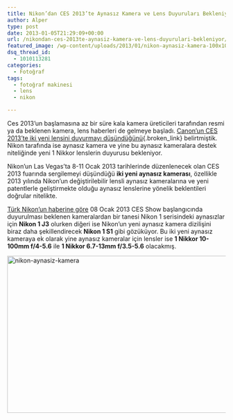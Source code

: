 ```yaml
---
title: Nikon’dan CES 2013’te Aynasız Kamera ve Lens Duyuruları Bekleniyor
author: Alper
type: post
date: 2013-01-05T21:29:09+00:00
url: /nikondan-ces-2013te-aynasiz-kamera-ve-lens-duyurulari-bekleniyor/
featured_image: /wp-content/uploads/2013/01/nikon-aynasiz-kamera-100x100.jpg
dsq_thread_id:
  - 1010113281
categories:
  - Fotoğraf
tags:
  - fotoğraf makinesi
  - lens
  - nikon

---
```

Ces 2013&#8217;un başlamasına az bir süre kala kamera üreticileri tarafından resmi ya da beklenen kamera, lens haberleri de gelmeye başladı. [Canon&#8217;un CES 2013&#8217;te iki yeni lensini duyurmayı düşündüğünü][1]{.broken_link} belirtmiştik. Nikon tarafında ise aynasız kamera ve yine bu aynasız kameralara destek niteliğinde yeni 1 Nikkor lenslerin duyurusu bekleniyor.

Nikon’un Las Vegas’ta 8-11 Ocak 2013 tarihlerinde düzenlenecek olan CES 2013 fuarında sergilemeyi düşündüğü **iki yeni aynasız kamerası**, özellikle 2013 yılında Nikon&#8217;un değiştirilebilir lensli aynasız kameralarına ve yeni patentlerle geliştirmekte olduğu aynasız lenslerine yönelik beklentileri doğrular nitelikte.

<a title="Nikon 08 Ocak 2013′te Resmi Duyurular Yapabilir [CES 2013]" href="http://www.turknikon.com/nikon-08-ocak-2013te-resmi-duyurular-yapabilir-ces-2013-16743" target="_blank" class="broken_link">Türk Nikon&#8217;un haberine göre</a> 08 Ocak 2013 CES Show başlangıcında duyurulması beklenen kameralardan bir tanesi Nikon 1 serisindeki aynasızlar için **Nikon 1 J3** olurken diğeri ise Nikon’un yeni aynasız kamera dizilişini biraz daha şekillendirecek **Nikon 1 S1** gibi gözüküyor. Bu iki yeni aynasız kameraya ek olarak yine aynasız kameralar için lensler ise **1 Nikkor 10-100mm f/4-5.6** ile **1 Nikkor 6.7-13mm f/3.5-5.6** olacakmış.

<img class="aligncenter size-full wp-image-10475" alt="nikon-aynasiz-kamera" src="https://www.murekkep.org/wp-content/uploads/2013/01/nikon-aynasiz-kamera.jpg" width="600" height="362" srcset="https://www.murekkep.org/wp-content/uploads/2013/01/nikon-aynasiz-kamera.jpg 600w, https://www.murekkep.org/wp-content/uploads/2013/01/nikon-aynasiz-kamera-400x241.jpg 400w, https://www.murekkep.org/wp-content/uploads/2013/01/nikon-aynasiz-kamera-50x30.jpg 50w, https://www.murekkep.org/wp-content/uploads/2013/01/nikon-aynasiz-kamera-125x75.jpg 125w, https://www.murekkep.org/wp-content/uploads/2013/01/nikon-aynasiz-kamera-300x181.jpg 300w, https://www.murekkep.org/wp-content/uploads/2013/01/nikon-aynasiz-kamera-505x305.jpg 505w" sizes="(max-width: 600px) 100vw, 600px" />

 [1]: https://www.murekkep.org/canon-ces-2013te-yeni-lenslerini-duyurabilir-10469